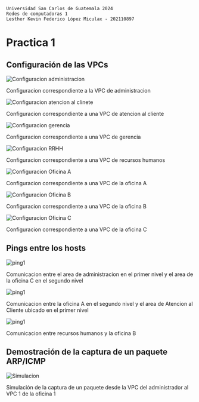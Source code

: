 ~~~
Universidad San Carlos de Guatemala 2024
Redes de computadoras 1
Lesther Kevin Federico López Miculax - 202110897
~~~

# Practica 1

## Configuración de las VPCs

 ![Configuracion administracion](images/config_admin.jpg)

Configuracion correspondiente a la VPC de administracion

 ![Configuracion atencion al clinete](images/config_atencion.jpg)

Configuracion correspondiente a una VPC de atencion al cliente

 ![Configuracion gerencia](images/config_gerencia.jpg)

Configuracion correspondiente a una VPC de gerencia

 ![Configuracion RRHH](images/config_RRHH.jpg)

Configuracion correspondiente a una VPC de recursos humanos

 ![Configuracion Oficina A](images/config_oficinaA.jpg)

Configuracion correspondiente a una VPC de la oficina A

 ![Configuracion Oficina B](images/config_oficinaB.jpg)

Configuracion correspondiente a una VPC de la oficina B

 ![Configuracion Oficina C](images/config_oficinaC.jpg)

Configuracion correspondiente a una VPC de la oficina C


##  Pings entre los hosts

 ![ping1](images/ping1.jpg)

Comunicacion entre el area de administracion en el primer nivel y el area de la oficina C en el segundo nivel

 ![ping1](images/ping2.jpg)

Comunicacion entre la oficina A en el segundo nivel y el area de Atencion al Cliente ubicado en el primer nivel

 ![ping1](images/ping3.jpg)

Comunicacion entre recursos humanos y la oficina B

##  Demostración de la captura de un paquete ARP/ICMP

![Simulacion](images/simulacion1.jpg)

Simulación de la captura de un paquete desde la VPC del administrador al VPC 1 de la oficina 1
